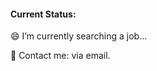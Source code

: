 #### Current Status:
😄 I’m currently searching a job...

📧 Contact me: via email.

<!-- [![stats](https://github-readme-stats.vercel.app/api?username=echooymxq&show_icons=true)](https://github.com/echooymxq) -->

<!-- [![top-langs](https://github-readme-stats.vercel.app/api/top-langs/?username=echooymxq&card_width=495)](https://github.com/echooymxq) -->
